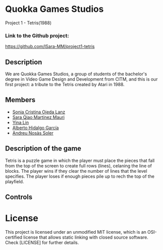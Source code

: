 
# Quokka Games Studios

Project 1 - Tetris(1988)

### Link to the Github project:
https://github.com/lSara-MM/project1-tetris


## Description
We are Quokka Games Studios, a group of students of the bachelor's degree in Video Game Design and Development from CITM, and this is our first project: a tribute to the Tetris created by Atari in 1988.


## Members

   * [Sonia Cristina Ojeda Lanz](https://github.com/SoniaOL) 
   * [Sara Qiao Martínez Mauri](https://github.com/lSara-MM)
   * [Yina Lin](https://github.com/Aniyl)
   * [Alberto Hidalgo García](https://github.com/TheimerTR)
   * [Andreu Nosàs Soler](https://github.com/AndyCubico)


## Description of the game
 Tetris is a puzzle game in which the player must place the pieces that fall from the top of the screen to create full rows (lines), celaning the line of blocks.
The player wins if they clear the number of lines that the level specifies.
The player loses if enough pieces pile up to rech the top of the playfield. 

## Controls




# License

This project is licensed under an unmodified MIT license, which is an OSI-certified license that allows static linking with closed source software. 
Check [LICENSE] for further details.
